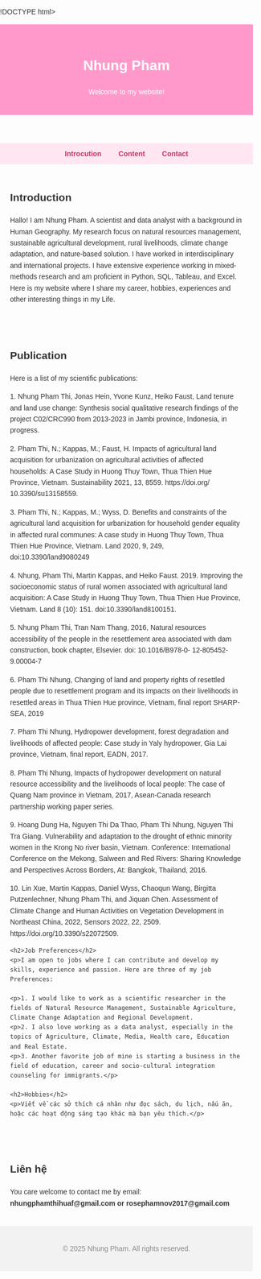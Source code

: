 !DOCTYPE html>
<html lang="vi">
<head>
  <meta charset="UTF-8" />
  <meta name="viewport" content="width=device-width, initial-scale=1.0"/>
  <title>Nhung Pham</title>
  <style>
    body {
      font-family: Arial, sans-serif;
      margin: 0;
      padding: 0;
      line-height: 1.6;
      background-color: #fdfdfd;
      color: #333;
    }
    header {
      background-color: #ff99cc;
      padding: 20px;
      text-align: center;
      color: white;
    }
    nav {
      text-align: center;
      background: #ffe6f0;
      padding: 10px;
    }
    nav a {
      margin: 0 15px;
      text-decoration: none;
      color: #cc3366;
      font-weight: bold;
    }
    section {
      padding: 20px;
    }
    footer {
      text-align: center;
      padding: 20px;
      background: #f2f2f2;
      color: #888;
    }
  </style>
</head>
<body>

  <header>
    <h1>Nhung Pham</h1>
    <p>Welcome to my website!</p>
  </header>

  <nav>
    <a href="#gioithieu">Introcution</a>
    <a href="#noidung">Content</a>
    <a href="#lienhe">Contact</a>
  </nav>

  <section id="gioithieu">
    <h2>Introduction</h2>
    <p>Hallo! I am Nhung Pham. A scientist and data analyst with a background in Human Geography. My research focus on natural resources management, sustainable agricultural development, rural livelihoods, climate change adaptation, and nature-based solution. I have worked in interdisciplinary and international projects. I have extensive experience working in mixed-methods research and am proficient in Python, SQL, Tableau, and Excel. Here is my website where I share my career, hobbies, experiences and other interesting things in my Life.</p>
  </section>

  <section id="Content">
    <h2>Publication</h2>
    <p> Here is a list of my scientific publications:
    <p>1. Nhung Pham Thi, Jonas Hein, Yvone Kunz, Heiko Faust, Land tenure and land use change:
Synthesis social qualitative research findings of the project C02/CRC990 from 2013-2023 in Jambi
province, Indonesia, in progress.
    <p> 2. Pham Thi, N.; Kappas, M.; Faust, H. Impacts of agricultural land acquisition for urbanization on agricultural activities of affected households: A Case Study in Huong Thuy Town, Thua Thien Hue Province, Vietnam. Sustainability 2021, 13, 8559. https://doi.org/ 10.3390/su13158559.
    <p>3. Pham Thi, N.; Kappas, M.; Wyss, D. Benefits and constraints of the agricultural land acquisition for urbanization for household gender equality in affected rural communes: A case study in Huong Thuy Town, Thua Thien Hue Province, Vietnam. Land 2020, 9, 249, doi:10.3390/land9080249
    <p>4. Nhung, Pham Thi, Martin Kappas, and Heiko Faust. 2019. Improving the socioeconomic status of rural women associated with agricultural land acquisition: A Case Study in Huong Thuy Town, Thua Thien Hue Province, Vietnam. Land 8 (10): 151. doi:10.3390/land8100151.
    <p>5. Nhung Pham Thi, Tran Nam Thang, 2016, Natural resources accessibility of the people in the resettlement area associated with dam construction, book chapter, Elsevier. doi: 10.1016/B978-0- 12-805452-9.00004-7
    <p>6. Pham Thi Nhung, Changing of land and property rights of resettled people due to resettlement program and its impacts on their livelihoods in resettled areas in Thua Thien Hue province, Vietnam, final report SHARP-SEA, 2019
    <p>7. Pham Thi Nhung, Hydropower development, forest degradation and livelihoods of affected people: Case study in Yaly hydropower, Gia Lai province, Vietnam, final report, EADN, 2017.
    <p>8. Pham Thị Nhung, Impacts of hydropower development on natural resource accessibility and the livelihoods of local people: The case of Quang Nam province in Vietnam, 2017, Asean-Canada research partnership working paper series.
    <p>9. Hoang Dung Ha, Nguyen Thi Da Thao, Pham Thi Nhung, Nguyen Thi Tra Giang. Vulnerability and adaptation to the drought of ethnic minority women in the Krong No river basin, Vietnam. Conference: International Conference on the Mekong, Salween and Red Rivers: Sharing Knowledge and Perspectives Across Borders, At: Bangkok, Thailand, 2016.
   <p>10. Lin Xue, Martin Kappas, Daniel Wyss, Chaoqun Wang, Birgitta Putzenlechner, Nhung Pham Thi, and Jiquan Chen. Assessment of Climate Change and Human Activities on Vegetation Development in Northeast China, 2022, Sensors 2022, 22, 2509. https://doi.org/10.3390/s22072509.</p>

    <h2>Job Preferences</h2>
    <p>I am open to jobs where I can contribute and develop my skills, experience and passion. Here are three of my job Preferences:
  
    <p>1. I would like to work as a scientific researcher in the fields of Natural Resource Management, Sustainable Agriculture, Climate Change Adaptation and Regional Development.
    <p>2. I also love working as a data analyst, especially in the topics of Agriculture, Climate, Media, Health care, Education and Real Estate.
    <p>3. Another favorite job of mine is starting a business in the field of education, career and socio-cultural integration counseling for immigrants.</p>

    <h2>Hobbies</h2>
    <p>Viết về các sở thích cá nhân như đọc sách, du lịch, nấu ăn, hoặc các hoạt động sáng tạo khác mà bạn yêu thích.</p>
  
  </section>

  <section id="Contact">
    <h2>Liên hệ</h2>
    <p>You care welcome to contact me by email: <strong>nhungphamthihuaf@gmail.com or rosephamnov2017@gmail.com</strong></p>
  </section>

  <footer>
    <p>&copy; 2025 Nhung Pham. All rights reserved.</p>
  </footer>

</body>
</html>
